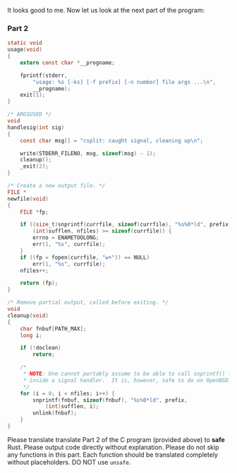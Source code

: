 
It looks good to me. Now let us look at the next part of the program:

### Part 2

```c
static void
usage(void)
{
	extern const char *__progname;

	fprintf(stderr,
	    "usage: %s [-ks] [-f prefix] [-n number] file args ...\n",
	    __progname);
	exit(1);
}

/* ARGSUSED */
void
handlesig(int sig)
{
	const char msg[] = "csplit: caught signal, cleaning up\n";

	write(STDERR_FILENO, msg, sizeof(msg) - 1);
	cleanup();
	_exit(2);
}

/* Create a new output file. */
FILE *
newfile(void)
{
	FILE *fp;

	if ((size_t)snprintf(currfile, sizeof(currfile), "%s%0*ld", prefix,
	    (int)sufflen, nfiles) >= sizeof(currfile)) {
		errno = ENAMETOOLONG;
		err(1, "%s", currfile);
	}
	if ((fp = fopen(currfile, "w+")) == NULL)
		err(1, "%s", currfile);
	nfiles++;

	return (fp);
}

/* Remove partial output, called before exiting. */
void
cleanup(void)
{
	char fnbuf[PATH_MAX];
	long i;

	if (!doclean)
		return;

	/*
	 * NOTE: One cannot portably assume to be able to call snprintf() from
	 * inside a signal handler.  It is, however, safe to do on OpenBSD.
	 */
	for (i = 0; i < nfiles; i++) {
		snprintf(fnbuf, sizeof(fnbuf), "%s%0*ld", prefix,
		    (int)sufflen, i);
		unlink(fnbuf);
	}
}
```

Please translate translate Part 2 of the C program (provided above) to **safe** Rust. Please output code directly without explanation. Please do not skip any functions in this part. Each function should be translated completely without placeholders. DO NOT use `unsafe`.

